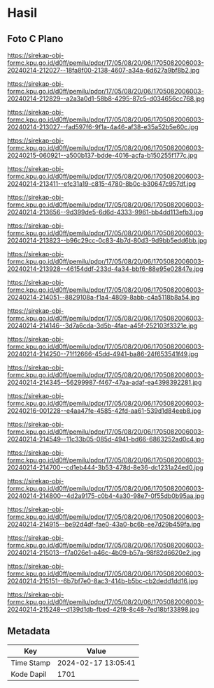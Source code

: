 # Hasil

## Foto C Plano

https://sirekap-obj-formc.kpu.go.id/d0ff/pemilu/pdpr/17/05/08/20/06/1705082006003-20240214-212027--18fa8f00-2138-4607-a34a-6d627a9bf8b2.jpg

https://sirekap-obj-formc.kpu.go.id/d0ff/pemilu/pdpr/17/05/08/20/06/1705082006003-20240214-212829--a2a3a0d1-58b8-4295-87c5-d034656cc768.jpg

https://sirekap-obj-formc.kpu.go.id/d0ff/pemilu/pdpr/17/05/08/20/06/1705082006003-20240214-213027--fad597f6-9f1a-4a46-af38-e35a52b5e60c.jpg

https://sirekap-obj-formc.kpu.go.id/d0ff/pemilu/pdpr/17/05/08/20/06/1705082006003-20240215-060921--a500b137-bdde-4016-acfa-b150255f177c.jpg

https://sirekap-obj-formc.kpu.go.id/d0ff/pemilu/pdpr/17/05/08/20/06/1705082006003-20240214-213411--efc31a19-c815-4780-8b0c-b30647c957df.jpg

https://sirekap-obj-formc.kpu.go.id/d0ff/pemilu/pdpr/17/05/08/20/06/1705082006003-20240214-213656--9d399de5-6d6d-4333-9961-bb4dd113efb3.jpg

https://sirekap-obj-formc.kpu.go.id/d0ff/pemilu/pdpr/17/05/08/20/06/1705082006003-20240214-213823--b96c29cc-0c83-4b7d-80d3-9d9bb5edd6bb.jpg

https://sirekap-obj-formc.kpu.go.id/d0ff/pemilu/pdpr/17/05/08/20/06/1705082006003-20240214-213928--46154ddf-233d-4a34-bbf6-88e95e02847e.jpg

https://sirekap-obj-formc.kpu.go.id/d0ff/pemilu/pdpr/17/05/08/20/06/1705082006003-20240214-214051--8829108a-f1a4-4809-8abb-c4a5118b8a54.jpg

https://sirekap-obj-formc.kpu.go.id/d0ff/pemilu/pdpr/17/05/08/20/06/1705082006003-20240214-214146--3d7a6cda-3d5b-4fae-a45f-252103f3321e.jpg

https://sirekap-obj-formc.kpu.go.id/d0ff/pemilu/pdpr/17/05/08/20/06/1705082006003-20240214-214250--71f12666-45dd-4941-ba86-24f653541f49.jpg

https://sirekap-obj-formc.kpu.go.id/d0ff/pemilu/pdpr/17/05/08/20/06/1705082006003-20240214-214345--56299987-f467-47aa-adaf-ea4398392281.jpg

https://sirekap-obj-formc.kpu.go.id/d0ff/pemilu/pdpr/17/05/08/20/06/1705082006003-20240216-001228--e4aa47fe-4585-42fd-aa61-539d1d84eeb8.jpg

https://sirekap-obj-formc.kpu.go.id/d0ff/pemilu/pdpr/17/05/08/20/06/1705082006003-20240214-214549--11c33b05-085d-4941-bd66-6863252ad0c4.jpg

https://sirekap-obj-formc.kpu.go.id/d0ff/pemilu/pdpr/17/05/08/20/06/1705082006003-20240214-214700--cd1eb444-3b53-478d-8e36-dc1231a24ed0.jpg

https://sirekap-obj-formc.kpu.go.id/d0ff/pemilu/pdpr/17/05/08/20/06/1705082006003-20240214-214800--4d2a9175-c0b4-4a30-98e7-0f55db0b95aa.jpg

https://sirekap-obj-formc.kpu.go.id/d0ff/pemilu/pdpr/17/05/08/20/06/1705082006003-20240214-214915--be92d4df-fae0-43a0-bc6b-ee7d29b459fa.jpg

https://sirekap-obj-formc.kpu.go.id/d0ff/pemilu/pdpr/17/05/08/20/06/1705082006003-20240214-215013--f7a026e1-a46c-4b09-b57a-98f82d6620e2.jpg

https://sirekap-obj-formc.kpu.go.id/d0ff/pemilu/pdpr/17/05/08/20/06/1705082006003-20240214-215151--6b7bf7e0-8ac3-414b-b5bc-cb2dedd1dd16.jpg

https://sirekap-obj-formc.kpu.go.id/d0ff/pemilu/pdpr/17/05/08/20/06/1705082006003-20240214-215248--d139d1db-fbed-42f8-8c48-7ed18bf33898.jpg


## Metadata

| Key        | Value               |
| ---------- | ------------------- |
| Time Stamp | 2024-02-17 13:05:41 |
| Kode Dapil | 1701                |



